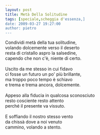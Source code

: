 ```yaml
---
layout: post
title: Metà Della Solitudine
tags: [speciale,scheggia d'essenza,]
date: 2009-03-27 19:27:00
author: pietro
---
```

Condividi metà della tua solitudine,<br/>volando dolcemente verso il deserto<br/>resta di cristallo aspro la salsedine,<br/>capendo che non c'è, niente di certo.<br/><br/>Uscito da me stesso in cui fidavo<br/>ci fosse un futuro un po' più brillante,<br/>ma troppo poco tempo è schiavo<br/>e trema e trema ancora, dolcemente.<br/><br/>Appeso alla fiducia in qualcosa sconosciuto<br/>resto cosciente resto attento<br/>perché il presente va vissuto.<br/><br/>E soffiando il nostro stesso vento<br/>da chissà dove a noi venuto<br/>cammino, volando a stento.

